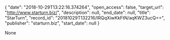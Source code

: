 {
  "date": "2018-10-29T13:22:16.374264", 
  "open_access": false, 
  "target_url": "http://www.starturn.biz/", 
  "description": null, 
  "end_date": null, 
  "title": "StarTurn", 
  "record_id": "20181029T132216/IRQqXiwKkFtN/aqKWZ3ucQ==", 
  "publisher": "starturn.biz", 
  "start_date": null
}

None